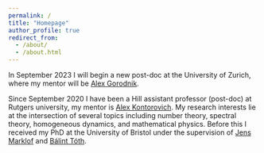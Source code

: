 ```yaml
---
permalink: /
title: "Homepage"
author_profile: true
redirect_from: 
  - /about/
  - /about.html
---
```


In September 2023 I will begin a new post-doc at the University of Zurich, where my mentor will be [Alex Gorodnik](https://www.math.uzh.ch/gorodnik/).

Since September 2020 I have been a Hill assistant professor (post-doc) at Rutgers university, my mentor is [Alex Kontorovich](https://sites.math.rutgers.edu/~alexk/). My research interests lie at the intersection of several topics including number theory, spectral theory, homogeneous dynamics, and mathematical physics. Before this I received my PhD at the University of Bristol under the supervision of [Jens Marklof](https://people.maths.bris.ac.uk/~majm/home.html) and [Bálint Tóth](https://sites.google.com/view/balint-toth-math/home). 


